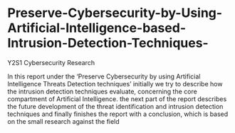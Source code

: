 # Preserve-Cybersecurity-by-Using-Artificial-Intelligence-based-Intrusion-Detection-Techniques-
Y2S1 Cybersecurity Research

In this report under the ‘Preserve Cybersecurity by using Artificial Intelligence Threats Detection techniques’ initially we try to describe how the intrusion detection
techniques evaluate, concerning the core compartment of Artificial Intelligence. the next part of the report describes the future development of the threat identification and intrusion detection techniques and finally finishes the report with a conclusion, which is based on the small research against the field
